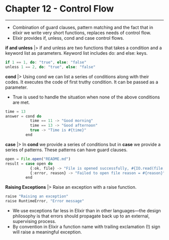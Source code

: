 # Chapter 12 - Control Flow
------

* Combination of guard clauses, pattern matching and the fact that in elixir we write very short functions, replaces needs of control flow. 
*  Elixir provides if, unless, cond and case control flows.

**if and unless** |> if and unless are two functions that takes a condition and a keyword list as parameters. Keyword list includes do: and else: keys.
```javascript
if 1 == 1, do: "true", else: "false"
unless 1 == 2, do: "true", else: "false"
``` 

**cond** |> Using cond we can list a series of conditions along with their codes. It executes the code of first truthy condition. It can be passed as a parameter.

* True is used to handle the situation when none of the above conditions are met.
```javascript
time = 13
answer = cond do
           time == 11 -> "Good morning"
           time == 13 -> "Good afternoon"
           true -> "Time is #{time}"    
         end  
``` 

**case** |> In **cond** we provide a series of conditions but in **case** we provide a series of patterns. These patterns can have guard clauses.
```javascript
open = File.open("README.md")
result = case open do
           {:ok, file} -> "File is opened successfully, #{IO.read(file,:line)}"
           {:error, reason} -> "Failed to open file reason = #{reason}"
         end  
``` 

**Raising Exceptions** |> Raise an exception with a raise function.
```javascript
raise "Raising an exception"
raise RuntimeError, "Error message"
``` 

* We use exceptions far less in Elixir than in other languages—the design philosophy is that errors should propagate back up to an external, supervising process.
* By convention in Elixir a function name with trailing exclamation (!) sign will raise a meaningful  exception.
